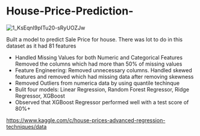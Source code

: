 # House-Price-Prediction-

![1_KsEqnI9pITu20-sRyUOZJw](https://user-images.githubusercontent.com/34093998/86289026-621a4000-bc04-11ea-907f-faf048154228.png)

Built a model to predict Sale Price for house. There was lot to do in this dataset as it had 81 features

- Handled Missing Values for both Numeric and Categorical Features
  Removed the columns which had more than 50% of missing values
- Feature Engineering: Removed unnecessary columns. Handled skewed features and removed which had missing data after removing skewness
- Removed Outliers from numerica data by using quantile techinque
- Bulit four models: Linear Regression, Random Forest Regressor, Ridge Regressor, XGBoost
- Observed that XGBoost Regressor performed well with a test score of 80%+

https://www.kaggle.com/c/house-prices-advanced-regression-techniques/data
